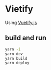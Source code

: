 # Vietify

Using [Vuetify.js](https://vuetifyjs.com/vuetify/quick-start)

## build and run

``` bash
yarn -i
yarn dev
yarn build
yarn deploy
```
